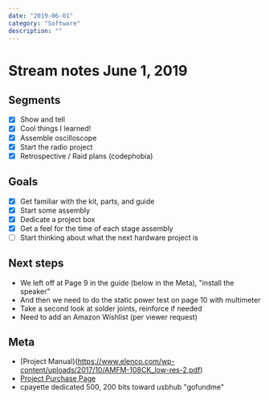 ```yaml
---
date: "2019-06-01"
category: "Software"
description: ""
---
```


# Stream notes June 1, 2019

## Segments

- [x] Show and tell
- [x] Cool things I learned!
- [x] Assemble oscilloscope
- [x] Start the radio project
- [x] Retrospective / Raid plans (codephobia)

## Goals

- [x] Get familiar with the kit, parts, and guide
- [x] Start some assembly
- [x] Dedicate a project box
- [x] Get a feel for the time of each stage assembly
- [ ] Start thinking about what the next hardware project is

## Next steps

- We left off at Page 9 in the guide (below in the Meta), "install the speaker"
- And then we need to do the static power test on page 10 with multimeter
- Take a second look at solder joints, reinforce if needed
- Need to add an Amazon Wishlist (per viewer request)

## Meta

- [Project Manual)(https://www.elenco.com/wp-content/uploads/2017/10/AMFM-108CK_low-res-2.pdf)
- [Project Purchase Page](https://www.amazon.com/gp/product/B008515U1U)
- cpayette dedicated 500, 200 bits toward usbhub "gofundme"
